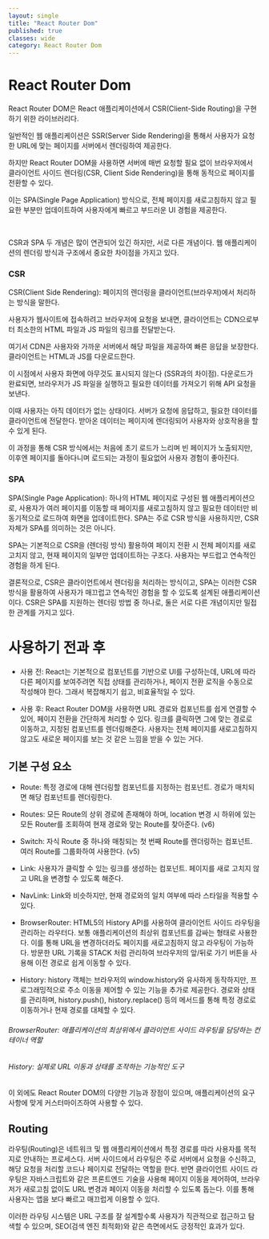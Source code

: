 ```yaml
---
layout: single
title: "React Router Dom"
published: true
classes: wide
category: React Router Dom
---
```


# React Router Dom

React Router DOM은 React 애플리케이션에서 CSR(Client-Side Routing)을 구현하기 위한 라이브러리다.

일반적인 웹 애플리케이션은 SSR(Server Side Rendering)을 통해서 사용자가 요청한 URL에 맞는 페이지를 서버에서 렌더링하여 제공한다.


하지만 React Router DOM을 사용하면 서버에 매번 요청할 필요 없이 브라우저에서 클라이언트 사이드 렌더링(CSR, Client Side Rendering)을 통해 동적으로 페이지를 전환할 수 있다.


이는 SPA(Single Page Application) 방식으로, 전체 페이지를 새로고침하지 않고 필요한 부분만 업데이트하여 사용자에게 빠르고 부드러운 UI 경험을 제공한다.

<br>

CSR과 SPA 두 개념은 많이 연관되어 있긴 하지만, 서로 다른 개념이다. 웹 애플리케이션의 렌더링 방식과 구조에서 중요한 차이점을 가지고 있다.


### CSR 
CSR(Client Side Rendering): 페이지의 렌더링을 클라이언트(브라우저)에서 처리하는 방식을 말한다.


사용자가 웹사이트에 접속하려고 브라우저에 요청을 보내면, 클라이언트는 CDN으로부터 최소한의 HTML 파일과 JS 파일의 링크를 전달받는다. 


여기서 CDN은 사용자와 가까운 서버에서 해당 파일을 제공하여 빠른 응답을 보장한다. 클라이언트는 HTML과 JS를 다운로드한다. 

이 시점에서 사용자 화면에 아무것도 표시되지 않는다 (SSR과의 차이점). 다운로드가 완료되면, 브라우저가 JS 파일을 실행하고 필요한 데이터를 가져오기 위해 API 요청을 보낸다.


 이때 사용자는 아직 데이터가 없는 상태이다. 서버가 요청에 응답하고, 필요한 데이터를 클라이언트에 전달한다. 받아온 데이터는 페이지에 렌더링되어 사용자와 상호작용을 할 수 있게 된다. 


이 과정을 통해 CSR 방식에서는 처음에 초기 로드가 느리며 빈 페이지가 노출되지만, 이후엔 페이지를 돌아다니며 로드되는 과정이 필요없어 사용자 경험이 좋아진다.

### SPA
SPA(Single Page Application): 하나의 HTML 페이지로 구성된 웹 애플리케이션으로, 사용자가 여러 페이지를 이동할 때 페이지를 새로고침하지 않고 필요한 데이터만 비동기적으로 로드하여 화면을 업데이트한다. SPA는 주로 CSR 방식을 사용하지만, CSR 자체가 SPA를 의미하는 것은 아니다.


SPA는 기본적으로 CSR을 (렌더링 방식) 활용하여 페이지 전환 시 전체 페이지를 새로 고치지 않고, 현재 페이지의 일부만 업데이트하는 구조다. 사용자는 부드럽고 연속적인 경험을 하게 된다.


결론적으로, CSR은 클라이언트에서 렌더링을 처리하는 방식이고, SPA는 이러한 CSR 방식을 활용하여 사용자가 매끄럽고 연속적인 경험을 할 수 있도록 설계된 애플리케이션이다. CSR은 SPA를 지원하는 렌더링 방법 중 하나로, 둘은 서로 다른 개념이지만 밀접한 관계를 가지고 있다.


# 사용하기 전과 후

* 사용 전: React는 기본적으로 컴포넌트를 기반으로 UI를 구성하는데, URL에 따라 다른 페이지를 보여주려면 직접 상태를 관리하거나, 페이지 전환 로직을 수동으로 작성해야 한다. 그래서 복잡해지기 쉽고, 비효율적일 수 있다.

* 사용 후: React Router DOM을 사용하면 URL 경로와 컴포넌트를 쉽게 연결할 수 있어, 페이지 전환을 간단하게 처리할 수 있다. 링크를 클릭하면 그에 맞는 경로로 이동하고, 지정된 컴포넌트를 렌더링해준다. 사용자는 전체 페이지를 새로고침하지 않고도 새로운 페이지를 보는 것 같은 느낌을 받을 수 있는 거다.


## 기본 구성 요소

* Route: 특정 경로에 대해 렌더링할 컴포넌트를 지정하는 컴포넌트. 경로가 매치되면 해당 컴포넌트를 렌더링한다. 

* Routes: 모든 Route의 상위 경로에 존재해야 하며, location 변경 시 하위에 있는 모든 Router를 조회하여 현재 경로와 맞는 Route를 찾아준다. (v6)

* Switch: 자식 Route 중 하나와 매칭되는 첫 번째 Route를 렌더링하는 컴포넌트. 여러 Route를 그룹화하여 사용한다. (v5)

* Link: 사용자가 클릭할 수 있는 링크를 생성하는 컴포넌트. 페이지를 새로 고치지 않고 URL을 변경할 수 있도록 해준다.

* NavLink: Link와 비슷하지만, 현재 경로와의 일치 여부에 따라 스타일을 적용할 수 있다.

* BrowserRouter: HTML5의 History API를 사용하여 클라이언트 사이드 라우팅을 관리하는 라우터다. 보통 애플리케이션의 최상위 컴포넌트를 감싸는 형태로 사용한다.
이를 통해 URL을 변경하더라도 페이지를 새로고침하지 않고 라우팅이 가능하다. 방문한 URL 기록을 STACK 처럼 관리하여 브라우저의 앞/뒤로 가기 버튼을 사용해 이전 경로로 쉽게 이동할 수 있다.

* History: history 객체는 브라우저의 window.history와 유사하게 동작하지만, 프로그래밍적으로 주소 이동을 제어할 수 있는 기능을 추가로 제공한다. 경로와 상태를 관리하며, history.push(), history.replace() 등의 메서드를 통해 특정 경로로 이동하거나 현재 경로를 대체할 수 있다.

###### BrowserRouter: 애플리케이션의 최상위에서 클라이언트 사이드 라우팅을 담당하는 컨테이너 역할
###### History: 실제로 URL 이동과 상태를 조작하는 기능적인 도구

이 외에도 React Router DOM의 다양한 기능과 장점이 있으며, 애플리케이션의 요구사항에 맞게 커스터마이즈하여 사용할 수 있다.


## Routing

<!-- 웹 애플리케이션에서 라우팅은 사용자가 특정 URL에 접근할 때 해당 URL에 맞는 페이지나 콘텐츠로 연결해주는 역할을 한다. -->
라우팅(Routing)은 네트워크 및 웹 애플리케이션에서 특정 경로를 따라 사용자를 목적지로 안내하는 프로세스다. 서버 사이드에서 라우팅은 주로 서버에서 요청을 수신하고, 해당 요청을 처리할 코드나 페이지로 전달하는 역할을 한다. 반면 클라이언트 사이드 라우팅은 자바스크립트와 같은 프론트엔드 기술을 사용해 페이지 이동을 제어하여, 브라우저가 새로고침 없이도 URL 변경과 페이지 이동을 처리할 수 있도록 돕는다. 이를 통해 사용자는 앱을 보다 빠르고 매끄럽게 이용할 수 있다.

이러한 라우팅 시스템은 URL 구조를 잘 설계할수록 사용자가 직관적으로 접근하고 탐색할 수 있으며, SEO(검색 엔진 최적화)와 같은 측면에서도 긍정적인 효과가 있다.

